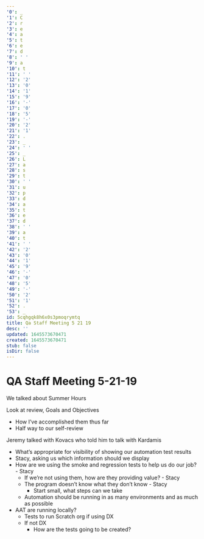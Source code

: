 ```yaml
---
'0': _
'1': C
'2': r
'3': e
'4': a
'5': t
'6': e
'7': d
'8': ' '
'9': a
'10': t
'11': ' '
'12': '2'
'13': '0'
'14': '1'
'15': '9'
'16': '-'
'17': '0'
'18': '5'
'19': '-'
'20': '2'
'21': '1'
'22': .
'23': _
'24': ' '
'25': _
'26': L
'27': a
'28': s
'29': t
'30': ' '
'31': u
'32': p
'33': d
'34': a
'35': t
'36': e
'37': d
'38': ' '
'39': a
'40': t
'41': ' '
'42': '2'
'43': '0'
'44': '1'
'45': '9'
'46': '-'
'47': '0'
'48': '5'
'49': '-'
'50': '2'
'51': '1'
'52': .
'53': _
id: 5cqhgqk8h6x0s3pmoqrymtq
title: Qa Staff Meeting 5 21 19
desc: ''
updated: 1645573670471
created: 1645573670471
stub: false
isDir: false
---
```


# QA Staff Meeting 5-21-19


We talked about Summer Hours

Look at review, Goals and Objectives

*   How I’ve accomplished them thus far
*   Half way to our self-review

Jeremy talked with Kovacs who told him to talk with Kardamis

*   What’s appropriate for visibility of showing our automation test results
*   Stacy, asking us which information should we display
*   How are we using the smoke and regression tests to help us do our job? - Stacy
    *   If we’re not using them, how are they providing value? - Stacy
    *   The program doesn’t know what they don’t know - Stacy
        *   Start small, what steps can we take
    *   Automation should be running in as many environments and as much as possible
*   AAT are running locally?
    *   Tests to run Scratch org if using DX
    *   If not DX
        *   How are the tests going to be created?

